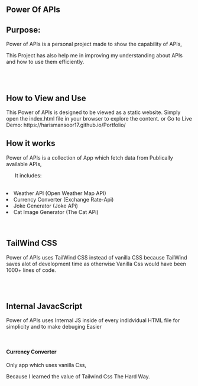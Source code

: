 ## Power Of APIs

<h2>Purpose:</h2>
<p>Power of APIs is a personal project made to show the capability of APIs,</p>
<p>This Project has also help me in improving my understanding about APIs and how to use them efficiently.</p>
<br>
<br>
<h2>How to View and Use</h2>
<p>This Power of APIs is designed to be viewed as a static website. Simply open the index.html file in your browser to explore the content.
    or Go to Live Demo: https://harismansoor17.github.io/Portfolio/
</p>


<h2>How it works</h2>
<p>Power of APIs is a collection of App which fetch data from Publically available APIs,</p>
<ol>It includes:</ol>
<br>
<li>Weather API (Open Weather Map API)</li>
<li>Currency Converter (Exchange Rate-Api)</li>
<li>Joke Generator (Joke APi)</li>
<li>Cat Image Generator (The Cat APi)</li>
<br>
<br>
<h2>TailWind CSS</h2>
<p>Power of APIs uses TailWind CSS instead of vanilla CSS because TailWind saves alot of development time as otherwise Vanilla Css would have been 1000+ lines of code.</p>
<br>
<br>
<h2>Internal JavacScript</h2>
<p>Power of APIs uses Internal JS inside of every indidvidual HTML file for simplicity and to make debuging Easier </p>
<br>
<h4>Currency Converter</h4>
<p>Only app which uses vanilla Css,</p>
<p>Because I learned the value of Tailwind Css The Hard Way.</p>










